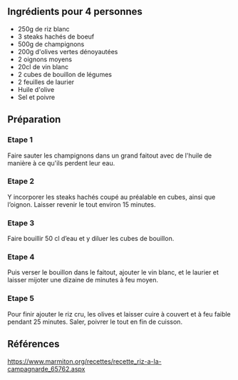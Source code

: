 ## Ingrédients pour 4 personnes

- 250g de riz blanc
- 3 steaks hachés de boeuf
- 500g de champignons
- 200g d'olives vertes dénoyautées
- 2 oignons moyens
- 20cl de vin blanc
- 2 cubes de bouillon de légumes
- 2 feuilles de laurier
- Huile d'olive
- Sel et poivre

## Préparation

### Etape 1

Faire sauter les champignons dans un grand faitout avec de l'huile de manière à ce qu'ils perdent leur eau.

### Etape 2

Y incorporer les steaks hachés coupé au préalable en cubes, ainsi que l’oignon. Laisser revenir le tout environ 15 minutes.

### Etape 3

Faire bouillir 50 cl d’eau et y diluer les cubes de bouillon.

### Etape 4

Puis verser le bouillon dans le faitout, ajouter le vin blanc, et le laurier et laisser mijoter une dizaine de minutes à feu moyen.

### Etape 5

Pour finir ajouter le riz cru, les olives et laisser cuire à couvert et à feu faible pendant 25 minutes. Saler, poivrer le tout en fin de cuisson.

## Références

https://www.marmiton.org/recettes/recette_riz-a-la-campagnarde_65762.aspx
